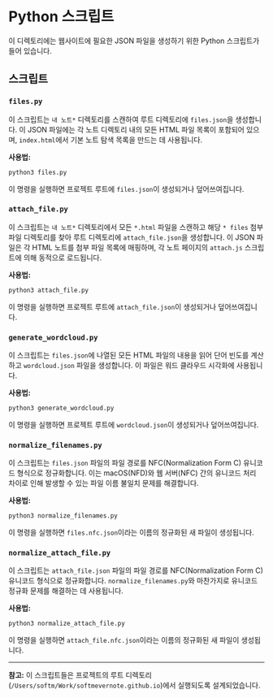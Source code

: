 # Python 스크립트

이 디렉토리에는 웹사이트에 필요한 JSON 파일을 생성하기 위한 Python 스크립트가 들어 있습니다.

## 스크립트

### `files.py`

이 스크립트는 `내 노트*` 디렉토리를 스캔하여 루트 디렉토리에 `files.json`을 생성합니다. 이 JSON 파일에는 각 노트 디렉토리 내의 모든 HTML 파일 목록이 포함되어 있으며, `index.html`에서 기본 노트 탐색 목록을 만드는 데 사용됩니다.

**사용법:**
```bash
python3 files.py
```
이 명령을 실행하면 프로젝트 루트에 `files.json`이 생성되거나 덮어쓰여집니다.

### `attach_file.py`

이 스크립트는 `내 노트*` 디렉토리에서 모든 `*.html` 파일을 스캔하고 해당 `* files` 첨부 파일 디렉토리를 찾아 루트 디렉토리에 `attach_file.json`을 생성합니다. 이 JSON 파일은 각 HTML 노트를 첨부 파일 목록에 매핑하며, 각 노트 페이지의 `attach.js` 스크립트에 의해 동적으로 로드됩니다.

**사용법:**
```bash
python3 attach_file.py
```
이 명령을 실행하면 프로젝트 루트에 `attach_file.json`이 생성되거나 덮어쓰여집니다.

### `generate_wordcloud.py`

이 스크립트는 `files.json`에 나열된 모든 HTML 파일의 내용을 읽어 단어 빈도를 계산하고 `wordcloud.json` 파일을 생성합니다. 이 파일은 워드 클라우드 시각화에 사용됩니다.

**사용법:**
```bash
python3 generate_wordcloud.py
```
이 명령을 실행하면 프로젝트 루트에 `wordcloud.json`이 생성되거나 덮어쓰여집니다.

### `normalize_filenames.py`

이 스크립트는 `files.json` 파일의 파일 경로를 NFC(Normalization Form C) 유니코드 형식으로 정규화합니다. 이는 macOS(NFD)와 웹 서버(NFC) 간의 유니코드 처리 차이로 인해 발생할 수 있는 파일 이름 불일치 문제를 해결합니다.

**사용법:**
```bash
python3 normalize_filenames.py
```
이 명령을 실행하면 `files.nfc.json`이라는 이름의 정규화된 새 파일이 생성됩니다.

### `normalize_attach_file.py`

이 스크립트는 `attach_file.json` 파일의 파일 경로를 NFC(Normalization Form C) 유니코드 형식으로 정규화합니다. `normalize_filenames.py`와 마찬가지로 유니코드 정규화 문제를 해결하는 데 사용됩니다.

**사용법:**
```bash
python3 normalize_attach_file.py
```
이 명령을 실행하면 `attach_file.nfc.json`이라는 이름의 정규화된 새 파일이 생성됩니다.

---

**참고:** 이 스크립트들은 프로젝트의 루트 디렉토리(`/Users/softm/Work/softmevernote.github.io`)에서 실행되도록 설계되었습니다.
